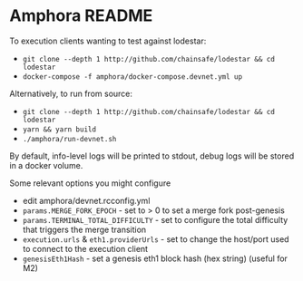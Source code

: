 # Amphora README

To execution clients wanting to test against lodestar:

- `git clone --depth 1 http://github.com/chainsafe/lodestar && cd lodestar`
- `docker-compose -f amphora/docker-compose.devnet.yml up`

Alternatively, to run from source:

- `git clone --depth 1 http://github.com/chainsafe/lodestar && cd lodestar`
- `yarn && yarn build`
- `./amphora/run-devnet.sh`

By default, info-level logs will be printed to stdout, debug logs will be stored in a docker volume.

Some relevant options you might configure

- edit amphora/devnet.rcconfig.yml
- `params.MERGE_FORK_EPOCH` - set to > 0 to set a merge fork post-genesis
- `params.TERMINAL_TOTAL_DIFFICULTY` - set to configure the total difficulty that triggers the merge transition
- `execution.urls` & `eth1.providerUrls` - set to change the host/port used to connect to the execution client
- `genesisEth1Hash` - set a genesis eth1 block hash (hex string) (useful for M2)
